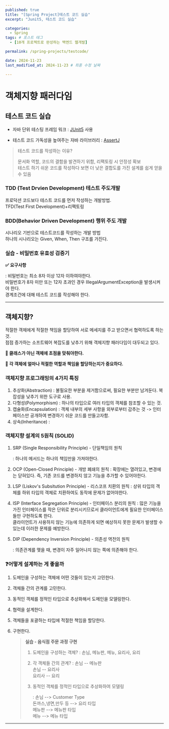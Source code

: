 ```yaml
---
published: true
title: "[Spring Project]테스트 코드 실습"
excerpt: "Junit5, 테스트 코드 실습"

categories:
  - Spring
tags: # 포스트 태그
  - [10개 프로젝트로 완성하는 백엔드 웹개발] 

permalink: /spring-projects/testcode/

date: 2024-11-23
last_modified_at: 2024-11-23 # 최종 수정 날짜

---
```


# 객체지향 패러다임

## 테스트 코드 실습

- 자바 단위 테스팅 프레임 워크 : [JUnit5](https://junit.org/junit5/docs/current/user-guide/#writing-tests) 사용

- 테스트 코드 가독성을 높여주는 자바 라이브러리 : [AssertJ](https://assertj.github.io/doc/#assertj-core-assertions-guide)

> 테스트 코드를 작성하는 이유? 
>
> 문서화 역할, 코드의 결함을 발견하기 위함, 리팩토링 시 안정성 확보<br>테스트 하기 쉬운 코드를 작성하다 보면 더 낮은 결합도를 가진 설계를 쉽게 얻을 수 있음

### TDD (Test Drvien Development) 테스트 주도개발

프로덕션 코드보다 테스트 코드를 먼저 작성하는 개발방법.<br>TFD(Test First Development)+리팩토링 

### BDD(Behavior Driven Development) 행위 주도 개발

시나리오 기반으로 테스트코드를 작성하는 개발 방법<br>하나의 시나리오는 Given, When, Then 구조를 가진다. 

### 실습 - 비밀번호 유효성 검증기

**✅ 요구사항** 

: 비밀번호는 최소 8자 이상 12자 이하여야한다.<br>비밀번호가 8자 미만 또는 12자 초과인 경우 IllegalArgumentException을 발생시켜야 한다.<br>경계조건에 대해 테스트 코드를 작성해야 한다.

---

## 객체지향?

적절한 객체에게 적절한 책임을 할당하여 서로 메세지를 주고 받으면서 협력하도록 하는것. <br>점점 증가하는 소프트웨어 복잡도를 낮추기 위해 객체지향 패러다임이 대두되고 있다.<br>

**📌 클래스가 아닌 객체에 초점을 맞춰야한다.**

**📌 각 객체에 얼마나 적절한 역할과 책임을 할당하는지가 중요하다.**

### 객체지향 프로그래밍의 4가지 특징

1. 추상화(Abstraction) : 불필요한 부분을 제거함으로써, 필요한 부분만 남겨둔다. 복잡성을 낮추기 위한 도구로 사용.
2. 다형성(Polymorphism) : 하나의 타입으로 여러 타입의 객체를 참조할 수 있는 것.
3. 캡슐화(Encapsulation) : 객체 내부의 세부 사항을 외부로부터 감추는 것 -> 인터페이스만 공개하여 변경하기 쉬운 코드를 만들고자함.
4. 상속(Inheritance) :  

### 객체지향 설계의 5원칙 (SOLID)

1. SRP (Single Responsibility Principle) - 단일책임의 원칙

   : 하나의 메서드는 하나의 책임만을 가져야한다.

2. OCP (Open-Closed Principle) - 개방 폐쇄의 원칙
   : 확장에는 열려있고, 변경에는 닫혀있다. 즉, 기존 코드를 변경하지 않고 기능을 추가할 수 있어야한다.

3. LSP (Liskov's Subsitution Principle) - 리스코프 치환의 원칙 
   : 상위 타입의 객체를 하위 타입의 객체로 치환하여도 동작에 문제가 없어야한다.

4. ISP (Interface Segregation Principle) - 인터페이스 분리의 원칙
   : 많은 기능을 가진 인터페이스를 작은 단위로 분리시키므로서 클라이언트에게 필요한 인터페이스들만 구현하도록 한다.<br>클라이언트가 사용하지 않는 기능에 의존하게 되면 예상하지 못한 문제가 발생할 수 있는데 이러한 문제를 예방한다.

5. DIP (Dependency Inversion Principle) - 의존성 역전의 원칙 

   : 의존관계를 맺을 때, 변경이 자주 일어나지 않는 쪽에 의존해야 한다. 

### ❓어떻게 설계하는 게 좋을까

1. 도메인을 구성하는 객체에 어떤 것들이 있는지 고민한다.

2. 객체들 간의 관계를 고민한다.

3. 동적인 객체를 정적인 타입으로 추상화해서 도메인을 모델링한다.

4. 협력을 설계한다.

5. 객체들을 포괄하는 타입에 적절한 책임을 할당한다.

6. 구현한다.

   > **실습 - 음식점 주문 과정 구현** 
   >
   > 1. 도메인을 구성하는 객체? 
   >    : 손님, 메뉴판, 메뉴, 요리사, 요리 
   >
   > 2. 각 객체들 간의 관계?
   >    : 손님 -- 메뉴판 <br>손님 -- 요리사 <br>요리사 -- 요리
   >
   > 3. 동적인 객체를 정적인 타입으로 추상화하여 모델링 
   >
   >    : 손님 --> Customer Type<bR>돈까스,냉면,만두 등 --> 요리 타입<br>메뉴판 --> 메뉴판 타입<br>메뉴 --> 메뉴 타입
   >
   > 

---

